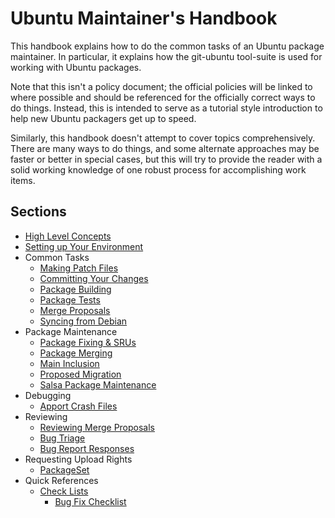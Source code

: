 Ubuntu Maintainer's Handbook
============================

This handbook explains how to do the common tasks of an Ubuntu package maintainer.  In particular, it explains how the git-ubuntu tool-suite is used for working with Ubuntu packages.

Note that this isn't a policy document; the official policies will be linked to where possible and should be referenced for the officially correct ways to do things.  Instead, this is intended to serve as a tutorial style introduction to help new Ubuntu packagers get up to speed.

Similarly, this handbook doesn't attempt to cover topics comprehensively.  There are many ways to do things, and some alternate approaches may be faster or better in special cases, but this will try to provide the reader with a solid working knowledge of one robust process for accomplishing work items.

Sections
--------

 * [High Level Concepts](Concepts.md)
 * [Setting up Your Environment](Setup.md)
 * Common Tasks
   - [Making Patch Files](DebianPatch.md)
   - [Committing Your Changes](CommittingChanges.md)
   - [Package Building](PackageBuilding.md)
   - [Package Tests](PackageTests.md)
   - [Merge Proposals](MergeProposal.md)
   - [Syncing from Debian](Syncs.md)
 * Package Maintenance
   - [Package Fixing & SRUs](PackageFixing.md)
   - [Package Merging](PackageMerging.md)
   - [Main Inclusion](MainInclusion.md)
   - [Proposed Migration](ProposedMigration.md)
   - [Salsa Package Maintenance](SalsaDualMaintenance.md)
 * Debugging
   - [Apport Crash Files](DebugApportCrash.md)
 * Reviewing
   - [Reviewing Merge Proposals](MergeProposalReview.md)
   - [Bug Triage](BugTriage.md)
   - [Bug Report Responses](BugReportResponses.md)
 * Requesting Upload Rights
   - [PackageSet](MembershipInPackageSet.md)
 * Quick References
   - [Check Lists](CheckListsSheets.md)
     + [Bug Fix Checklist](BugFixingCheckList.md)

